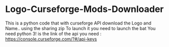 # Logo-Curseforge-Mods-Downloader
This is a python code that with curseforge API download the Logo and Name.. using the sharing zip
To launch it you need to launch the bat
You need python 3!
is the link of the api you need : https://console.curseforge.com/?#/api-keys
